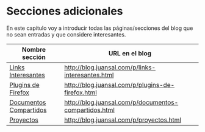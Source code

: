 # Secciones adicionales

En este capítulo voy a introducir todas las páginas/secciones del blog que no sean entradas y que considere interesantes.

| Nombre sección | URL en el blog |
| -- | -- |
| [Links Interesantes](#secciones_adicionales_01) | http://blog.juansal.com/p/links-interesantes.html |
| [Plugins de Firefox](#secciones_adicionales_02)  | http://blog.juansal.com/p/plugins-de-firefox.html |
| [Documentos Compartidos](#secciones_adicionales_03) | http://blog.juansal.com/p/documentos-compartidos.html |
| [Proyectos](#secciones_adicionales_04) | http://blog.juansal.com/p/proyectos.html |
